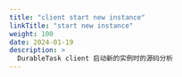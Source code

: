 ```yaml
---
title: "client start new instance"
linkTitle: "start new instance"
weight: 100
date: 2024-01-19
description: >
  DurableTask client 启动新的实例时的源码分析
---
```




